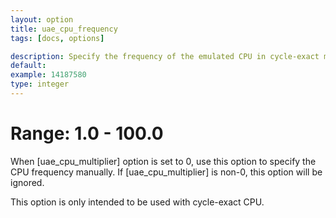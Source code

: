 ```yaml
---
layout: option
title: uae_cpu_frequency
tags: [docs, options]

description: Specify the frequency of the emulated CPU in cycle-exact modes
default:
example: 14187580
type: integer
---
```


# Range: 1.0 - 100.0

When [uae_cpu_multiplier] option is set to 0, use this option to specify
the CPU frequency manually. If [uae_cpu_multiplier] is non-0, this option
will be ignored.

This option is only intended to be used with cycle-exact CPU.
